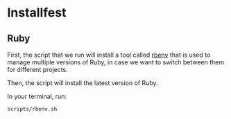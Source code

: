 # Installfest

## Ruby

First, the script that we run will install a tool called [rbenv](https://github.com/rbenv/rbenv) that is used to manage multiple versions of Ruby, in case we want to switch
between them for different projects.

Then, the script will install the latest version of Ruby.

In your terminal, run:

```
scripts/rbenv.sh
```
